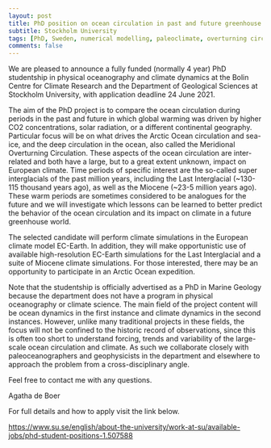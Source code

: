 ```yaml
---
layout: post
title: PhD position on ocean circulation in past and future greenhouse worlds (Stockholm, Sweden)
subtitle: Stockholm University
tags: [PhD, Sweden, numerical modelling, paleoclimate, overturning circulation]
comments: false
---
```

We are pleased to announce a fully funded (normally 4 year) PhD studentship in physical oceanography and climate dynamics at the Bolin Centre for Climate Research and the Department of Geological Sciences at Stockholm University, with application deadline 24 June 2021.

The aim of the PhD project is to compare the ocean circulation during periods in the past and future in which global warming was driven by higher CO2 concentrations, solar radiation, or a different continental geography. Particular focus will be on what drives the Arctic Ocean circulation and sea-ice, and the deep circulation in the ocean, also called the Meridional Overturning Circulation. These aspects of the ocean circulation are inter-related and both have a large, but to a great extent unknown, impact on European climate. Time periods of specific interest are the so-called super interglacials of the past million years, including the Last Interglacial (~130-115 thousand years ago), as well as the Miocene (~23-5 million years ago). These warm periods are sometimes considered to be analogues for the future and we will investigate which lessons can be learned to better predict the behavior of the ocean circulation and its impact on climate in a future greenhouse world.

The selected candidate will perform climate simulations in the European climate model EC-Earth. In addition, they will make opportunistic use of available high-resolution EC-Earth simulations for the Last Interglacial and a suite of Miocene climate simulations. For those interested, there may be an opportunity to participate in an Arctic Ocean expedition.

Note that the studentship is officially advertised as a PhD in Marine Geology because the department does not have a program in physical oceanography or climate science. The main field of the project content will be ocean dynamics in the first instance and climate dynamics in the second instances. However, unlike many traditional projects in these fields, the focus will not be confined to the historic record of observations, since this is often too short to understand forcing, trends and variability of the large-scale ocean circulation and climate. As such we collaborate closely with paleoceanographers and geophysicists in the department and elsewhere to approach the problem from a cross-disciplinary angle.

Feel free to contact me with any questions.

Agatha de Boer

For full details and how to apply visit the link below.

https://www.su.se/english/about-the-university/work-at-su/available-jobs/phd-student-positions-1.507588
